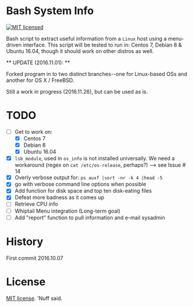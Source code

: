 # Bash System Info  
[![MIT licensed](https://img.shields.io/badge/license-MIT-blue.svg)](https://raw.githubusercontent.com/hyperium/hyper/master/LICENSE)

Bash script to extract useful information from a `Linux` host using a menu-driven interface.
This script will be tested to run in: Centos 7, Debian 8 & Ubuntu 16.04, though it should work on other distros as well. 

** UPDATE (2016.11.01): ** 

Forked program in to two distinct branches--one for Linux-based OSs and another for OS X / FreeBSD. 

Still a work in progress (2016.11.26), but can be used as is.  

# TODO

- [ ] Get to work on: 
    - [x] Centos 7
    - [x] Debian 8
    - [x] Ubuntu 16.04
- [x] `lsb_module`, used in `os_info` is not installed universally. 
      We need a workaround (regex on `cat /etc/os-release`, perhaps?) --> see Issue # 14  
- [x] Overly verbose output for: `ps auxf |sort -nr -k 4 |head -5` 
- [x] go with verbose command line options when possible 
- [x] Add function for disk space and top ten disk-eating files 
- [x] Defeat more badness as it comes up
- [ ] Retrieve CPU info 
- [ ] Whiptail Menu integration (Long-term goal)
- [ ] Add "report" function to pull information and e-mail sysadmin

# History 

First commit 2016.10.07

# License 

[MIT license](https://opensource.org/licenses/MIT). 'Nuff said. 
